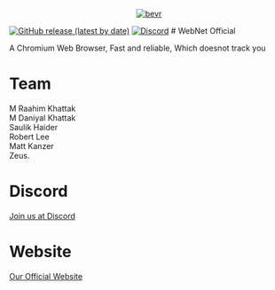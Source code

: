 <p align="center">
<a href="https://imgbb.com/"><img src="https://imgur.com/N8gFgep.png" alt="bevr" border="0"></a>
</p>
 <a href="https://github.com/Codiscite/peacock/releases/latest"><img alt="GitHub release (latest by date)" src="https://img.shields.io/github/v/release/Codiscite/Peacock?color=tuquoise&label=LATEST&logo=github&logoColor=white&style=for-the-badge"></a>
  <a href="https://discord.gg/DMSPhvK"><img alt="Discord" src="https://img.shields.io/discord/630199884229771314?color=%237289DA&label=discord&logo=Discord&logoColor=white&style=for-the-badge"></a>
# WebNet Official

A Chromium Web Browser, Fast and reliable, Which doesnot track you

# Team

M Raahim Khattak<br>
M Daniyal Khattak<br>
Saulik Haider<br>
Robert Lee<br>
Matt Kanzer<br>
Zeus.

# Discord

<a href="https://discord.gg/DMSPhvK">Join us at Discord</a>

# Website

<a href="http://web-net-official.github.io">Our Official Website</a>

